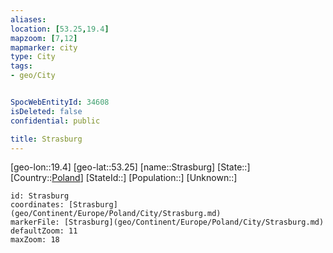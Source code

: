 ```yaml
---
aliases: 
location: [53.25,19.4]
mapzoom: [7,12] 
mapmarker: city 
type: City
tags:
- geo/City


SpocWebEntityId: 34608
isDeleted: false
confidential: public

title: Strasburg
---
```

[geo-lon::19.4]
[geo-lat::53.25]
[name::Strasburg]
[State::]
[Country::[Poland](geo/Continent/Europe/Poland.md)]
[StateId::]
[Population::]
[Unknown::]


```leaflet
id: Strasburg
coordinates: [Strasburg](geo/Continent/Europe/Poland/City/Strasburg.md)
markerFile: [Strasburg](geo/Continent/Europe/Poland/City/Strasburg.md)
defaultZoom: 11 
maxZoom: 18
```


